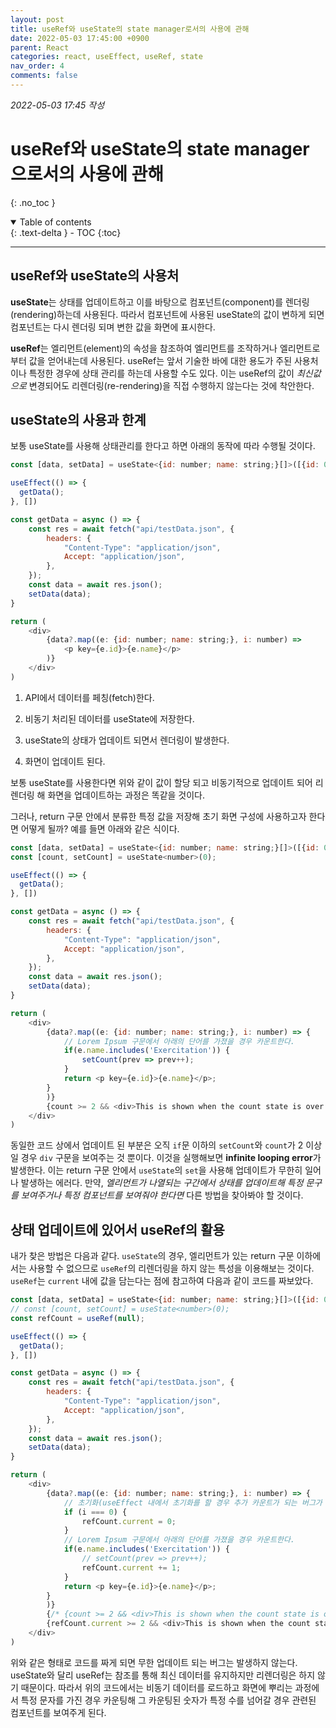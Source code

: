 ```yaml
---
layout: post
title: useRef와 useState의 state manager로서의 사용에 관해
date: 2022-05-03 17:45:00 +0900
parent: React
categories: react, useEffect, useRef, state
nav_order: 4
comments: false
---
```


*2022-05-03 17:45 작성*

# useRef와 useState의 state manager으로서의 사용에 관해
{: .no_toc }

<details open markdown="block">
  <summary>
    Table of contents
  </summary>
  {: .text-delta }
- TOC
{:toc}
</details>

---

## useRef와 useState의 사용처

**useState**는 상태를 업데이트하고 이를 바탕으로 컴포넌트(component)를 렌더링(rendering)하는데 사용된다. 따라서 컴포넌트에 사용된 useState의 값이 변하게 되면 컴포넌트는 다시 렌더링 되며 변한 값을 화면에 표시한다.

**useRef**는 엘리먼트(element)의 속성을 참조하여 엘리먼트를 조작하거나 엘리먼트로부터 값을 얻어내는데 사용된다. useRef는 앞서 기술한 바에 대한 용도가 주된 사용처이나 특정한 경우에 상태 관리를 하는데 사용할 수도 있다. 이는 useRef의 값이 *최신값으로* 변경되어도 리렌더링(re-rendering)을 직접 수행하지 않는다는 것에 착안한다.

## useState의 사용과 한계

보통 useState를 사용해 상태관리를 한다고 하면 아래의 동작에 따라 수행될 것이다.

```js
const [data, setData] = useState<{id: number; name: string;}[]>([{id: 0, name: ''}]);

useEffect(() => {
  getData();
}, [])

const getData = async () => {
    const res = await fetch("api/testData.json", {
        headers: {
            "Content-Type": "application/json",
            Accept: "application/json",
        },
    });
    const data = await res.json();
    setData(data);
}

return (
    <div>
        {data?.map((e: {id: number; name: string;}, i: number) => 
            <p key={e.id}>{e.name}</p>
        )}
    </div>
)
```

1. API에서 데이터를 페칭(fetch)한다.

2. 비동기 처리된 데이터를 useState에 저장한다.

3. useState의 상태가 업데이트 되면서 렌더링이 발생한다.

4. 화면이 업데이트 된다.

보통 useState를 사용한다면 위와 같이 값이 할당 되고 비동기적으로 업데이트 되어 리렌더링 해 화면을 업데이트하는 과정은 똑같을 것이다.

그러나, return 구문 안에서 분류한 특정 값을 저장해 초기 화면 구성에 사용하고자 한다면 어떻게 될까? 예를 들면 아래와 같은 식이다.

```js
const [data, setData] = useState<{id: number; name: string;}[]>([{id: 0, name: ''}]);
const [count, setCount] = useState<number>(0);

useEffect(() => {
  getData();
}, [])

const getData = async () => {
    const res = await fetch("api/testData.json", {
        headers: {
            "Content-Type": "application/json",
            Accept: "application/json",
        },
    });
    const data = await res.json();
    setData(data);
}

return (
    <div>
        {data?.map((e: {id: number; name: string;}, i: number) => {
            // Lorem Ipsum 구문에서 아래의 단어를 가졌을 경우 카운트한다.
            if(e.name.includes('Exercitation')) {
                setCount(prev => prev++);
            }
            return <p key={e.id}>{e.name}</p>;
        }
        )}
        {count >= 2 && <div>This is shown when the count state is over 2</div>}
    </div>
)
```

동일한 코드 상에서 업데이트 된 부분은 오직 `if`문 이하의 `setCount`와 `count`가 2 이상일 경우 `div` 구문을 보여주는 것 뿐이다. 이것을 실행해보면 **infinite looping error**가 발생한다. 이는 return 구문 안에서 `useState`의 `set`을 사용해 업데이트가 무한히 일어나 발생하는 에러다. 만약, _엘리먼트가 나열되는 구간에서 상태를 업데이트해 특정 문구를 보여주거나 특정 컴포넌트를 보여줘야 한다면_ 다른 방법을 찾아봐야 할 것이다.

## 상태 업데이트에 있어서 useRef의 활용

내가 찾은 방법은 다음과 같다. `useState`의 경우, 엘리먼트가 있는 return 구문 이하에서는 사용할 수 없으므로 `useRef`의 리렌더링을 하지 않는 특성을 이용해보는 것이다. `useRef`는 `current` 내에 값을 담는다는 점에 참고하여 다음과 같이 코드를 짜보았다.

```js
const [data, setData] = useState<{id: number; name: string;}[]>([{id: 0, name: ''}]);
// const [count, setCount] = useState<number>(0);
const refCount = useRef(null);

useEffect(() => {
  getData();
}, [])

const getData = async () => {
    const res = await fetch("api/testData.json", {
        headers: {
            "Content-Type": "application/json",
            Accept: "application/json",
        },
    });
    const data = await res.json();
    setData(data);
}

return (
    <div>
        {data?.map((e: {id: number; name: string;}, i: number) => {
            // 초기화(useEffect 내에서 초기화를 할 경우 추가 카운트가 되는 버그가 있어 array 진입 시 초기화)
            if (i === 0) {
                refCount.current = 0;
            }
            // Lorem Ipsum 구문에서 아래의 단어를 가졌을 경우 카운트한다.
            if(e.name.includes('Exercitation')) {
                // setCount(prev => prev++);
                refCount.current += 1;
            }
            return <p key={e.id}>{e.name}</p>;
        }
        )}
        {/* {count >= 2 && <div>This is shown when the count state is over 2</div>} */}
        {refCount.current >= 2 && <div>This is shown when the count state is over 2</div>} 
    </div>
)
```

위와 같은 형태로 코드를 짜게 되면 무한 업데이트 되는 버그는 발생하지 않는다. useState와 달리 useRef는 참조를 통해 최신 데이터를 유지하지만 리렌더링은 하지 않기 때문이다. 따라서 위의 코드에서는 비동기 데이터를 로드하고 화면에 뿌리는 과정에서 특정 문자를 가진 경우 카운팅해 그 카운팅된 숫자가 특정 수를 넘어갈 경우 관련된 컴포넌트를 보여주게 된다.

<script src="https://utteranc.es/client.js"
        repo="mauvpark/mauvpark.github.io" 
        issue-term="title"
        theme="github-light"
        label="comment"
        crossorigin="anonymous"
        async>
</script>
